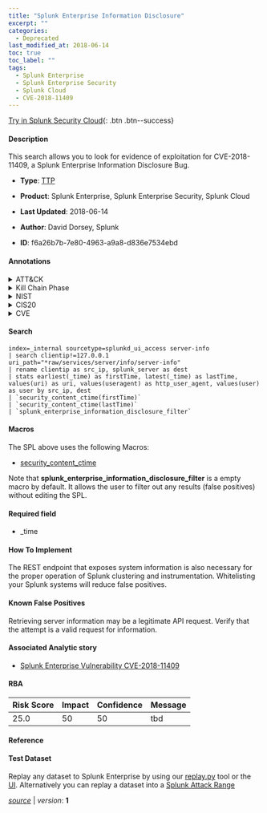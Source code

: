 ```yaml
---
title: "Splunk Enterprise Information Disclosure"
excerpt: ""
categories:
  - Deprecated
last_modified_at: 2018-06-14
toc: true
toc_label: ""
tags:
  - Splunk Enterprise
  - Splunk Enterprise Security
  - Splunk Cloud
  - CVE-2018-11409
---
```




[Try in Splunk Security Cloud](https://www.splunk.com/en_splunk_app_enrichmentus/cyber-security.html){: .btn .btn--success}

#### Description

This search allows you to look for evidence of exploitation for CVE-2018-11409, a Splunk Enterprise Information Disclosure Bug.

- **Type**: [TTP](https://github.com/splunk/security_content/wiki/Detection-Analytic-Types)
- **Product**: Splunk Enterprise, Splunk Enterprise Security, Splunk Cloud

- **Last Updated**: 2018-06-14
- **Author**: David Dorsey, Splunk
- **ID**: f6a26b7b-7e80-4963-a9a8-d836e7534ebd


#### Annotations

<details>
  <summary>ATT&CK</summary>

<div markdown="1">

</div>
</details>


<details>
  <summary>Kill Chain Phase</summary>

<div markdown="1">

* Delivery


</div>
</details>


<details>
  <summary>NIST</summary>

<div markdown="1">

* ID.RA
* RS.MI
* PR.PT
* PR.AC
* PR.IP
* DE.CM



</div>
</details>

<details>
  <summary>CIS20</summary>

<div markdown="1">

* CIS 3
* CIS 4
* CIS 18



</div>
</details>

<details>
  <summary>CVE</summary>

<div markdown="1">
| ID          | Summary | [CVSS](https://nvd.nist.gov/vuln-metrics/cvss) |
| ----------- | ----------- | -------------- |
| [CVE-2018-11409](https://nvd.nist.gov/vuln/detail/CVE-2018-11409) | Splunk through 7.0.1 allows information disclosure by appending __raw/services/server/info/server-info?output_mode=json to a query, as demonstrated by discovering a license key. | 5.0 |



</div>
</details>

#### Search

```
index=_internal sourcetype=splunkd_ui_access server-info 
| search clientip!=127.0.0.1 uri_path="*raw/services/server/info/server-info" 
| rename clientip as src_ip, splunk_server as dest 
| stats earliest(_time) as firstTime, latest(_time) as lastTime, values(uri) as uri, values(useragent) as http_user_agent, values(user) as user by src_ip, dest 
| `security_content_ctime(firstTime)` 
| `security_content_ctime(lastTime)` 
| `splunk_enterprise_information_disclosure_filter`
```

#### Macros
The SPL above uses the following Macros:
* [security_content_ctime](https://github.com/splunk/security_content/blob/develop/macros/security_content_ctime.yml)

Note that **splunk_enterprise_information_disclosure_filter** is a empty macro by default. It allows the user to filter out any results (false positives) without editing the SPL.

#### Required field
* _time


#### How To Implement
The REST endpoint that exposes system information is also necessary for the proper operation of Splunk clustering and instrumentation. Whitelisting your Splunk systems will reduce false positives.

#### Known False Positives
Retrieving server information may be a legitimate API request. Verify that the attempt is a valid request for information.

#### Associated Analytic story
* [Splunk Enterprise Vulnerability CVE-2018-11409](/stories/splunk_enterprise_vulnerability_cve-2018-11409)




#### RBA

| Risk Score  | Impact      | Confidence   | Message      |
| ----------- | ----------- |--------------|--------------|
| 25.0 | 50 | 50 | tbd |


#### Reference


#### Test Dataset
Replay any dataset to Splunk Enterprise by using our [replay.py](https://github.com/splunk/attack_data#using-replaypy) tool or the [UI](https://github.com/splunk/attack_data#using-ui).
Alternatively you can replay a dataset into a [Splunk Attack Range](https://github.com/splunk/attack_range#replay-dumps-into-attack-range-splunk-server)



[*source*](https://github.com/splunk/security_content/tree/develop/detections/deprecated/splunk_enterprise_information_disclosure.yml) \| *version*: **1**